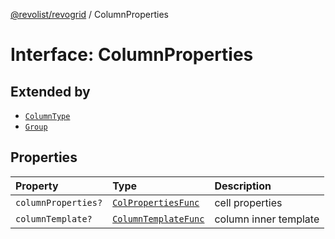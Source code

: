 [@revolist/revogrid](README.md) / ColumnProperties

# Interface: ColumnProperties

## Extended by

- [`ColumnType`](Interface.ColumnType.md)
- [`Group`](Interface.Group.md)

## Properties

| Property | Type | Description |
| :------ | :------ | :------ |
| `columnProperties?` | [`ColPropertiesFunc`](Type.ColPropertiesFunc.md) | cell properties |
| `columnTemplate?` | [`ColumnTemplateFunc`](Type.ColumnTemplateFunc.md) | column inner template |
